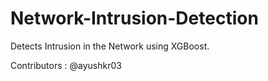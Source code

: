 # Network-Intrusion-Detection
Detects Intrusion in the Network using XGBoost.

Contributors : @ayushkr03
